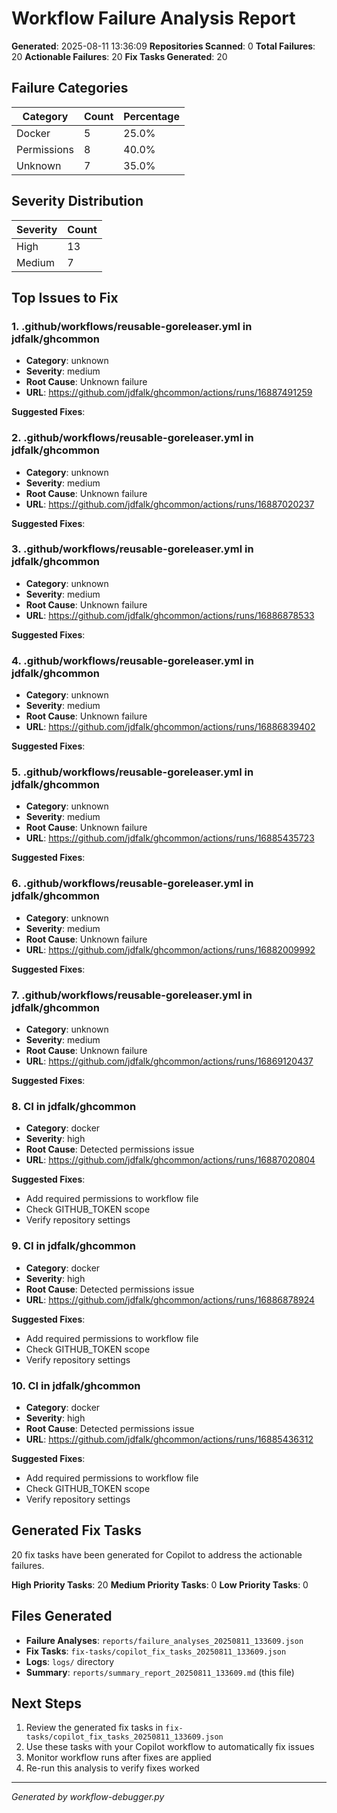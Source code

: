 # Workflow Failure Analysis Report

**Generated**: 2025-08-11 13:36:09 **Repositories Scanned**: 0 **Total Failures**: 20 **Actionable
Failures**: 20 **Fix Tasks Generated**: 20

## Failure Categories

| Category    | Count | Percentage |
| ----------- | ----- | ---------- |
| Docker      | 5     | 25.0%      |
| Permissions | 8     | 40.0%      |
| Unknown     | 7     | 35.0%      |

## Severity Distribution

| Severity | Count |
| -------- | ----- |
| High     | 13    |
| Medium   | 7     |

## Top Issues to Fix

### 1. .github/workflows/reusable-goreleaser.yml in jdfalk/ghcommon

- **Category**: unknown
- **Severity**: medium
- **Root Cause**: Unknown failure
- **URL**: https://github.com/jdfalk/ghcommon/actions/runs/16887491259

**Suggested Fixes**:

### 2. .github/workflows/reusable-goreleaser.yml in jdfalk/ghcommon

- **Category**: unknown
- **Severity**: medium
- **Root Cause**: Unknown failure
- **URL**: https://github.com/jdfalk/ghcommon/actions/runs/16887020237

**Suggested Fixes**:

### 3. .github/workflows/reusable-goreleaser.yml in jdfalk/ghcommon

- **Category**: unknown
- **Severity**: medium
- **Root Cause**: Unknown failure
- **URL**: https://github.com/jdfalk/ghcommon/actions/runs/16886878533

**Suggested Fixes**:

### 4. .github/workflows/reusable-goreleaser.yml in jdfalk/ghcommon

- **Category**: unknown
- **Severity**: medium
- **Root Cause**: Unknown failure
- **URL**: https://github.com/jdfalk/ghcommon/actions/runs/16886839402

**Suggested Fixes**:

### 5. .github/workflows/reusable-goreleaser.yml in jdfalk/ghcommon

- **Category**: unknown
- **Severity**: medium
- **Root Cause**: Unknown failure
- **URL**: https://github.com/jdfalk/ghcommon/actions/runs/16885435723

**Suggested Fixes**:

### 6. .github/workflows/reusable-goreleaser.yml in jdfalk/ghcommon

- **Category**: unknown
- **Severity**: medium
- **Root Cause**: Unknown failure
- **URL**: https://github.com/jdfalk/ghcommon/actions/runs/16882009992

**Suggested Fixes**:

### 7. .github/workflows/reusable-goreleaser.yml in jdfalk/ghcommon

- **Category**: unknown
- **Severity**: medium
- **Root Cause**: Unknown failure
- **URL**: https://github.com/jdfalk/ghcommon/actions/runs/16869120437

**Suggested Fixes**:

### 8. CI in jdfalk/ghcommon

- **Category**: docker
- **Severity**: high
- **Root Cause**: Detected permissions issue
- **URL**: https://github.com/jdfalk/ghcommon/actions/runs/16887020804

**Suggested Fixes**:

- Add required permissions to workflow file
- Check GITHUB_TOKEN scope
- Verify repository settings

### 9. CI in jdfalk/ghcommon

- **Category**: docker
- **Severity**: high
- **Root Cause**: Detected permissions issue
- **URL**: https://github.com/jdfalk/ghcommon/actions/runs/16886878924

**Suggested Fixes**:

- Add required permissions to workflow file
- Check GITHUB_TOKEN scope
- Verify repository settings

### 10. CI in jdfalk/ghcommon

- **Category**: docker
- **Severity**: high
- **Root Cause**: Detected permissions issue
- **URL**: https://github.com/jdfalk/ghcommon/actions/runs/16885436312

**Suggested Fixes**:

- Add required permissions to workflow file
- Check GITHUB_TOKEN scope
- Verify repository settings

## Generated Fix Tasks

20 fix tasks have been generated for Copilot to address the actionable failures.

**High Priority Tasks**: 20 **Medium Priority Tasks**: 0 **Low Priority Tasks**: 0

## Files Generated

- **Failure Analyses**: `reports/failure_analyses_20250811_133609.json`
- **Fix Tasks**: `fix-tasks/copilot_fix_tasks_20250811_133609.json`
- **Logs**: `logs/` directory
- **Summary**: `reports/summary_report_20250811_133609.md` (this file)

## Next Steps

1. Review the generated fix tasks in `fix-tasks/copilot_fix_tasks_20250811_133609.json`
2. Use these tasks with your Copilot workflow to automatically fix issues
3. Monitor workflow runs after fixes are applied
4. Re-run this analysis to verify fixes worked

---

_Generated by workflow-debugger.py_
